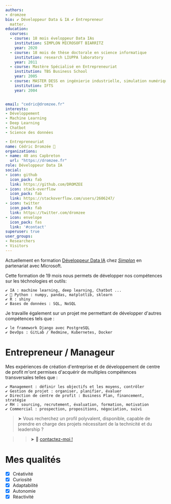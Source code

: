 ```yaml
---
authors:
- dromzee
bio: ✔ Développeur Data & IA ✔ Entrepreneur 
  matter.
education:
  courses:
  - course: 18 mois éveloppeur Data IAs
    institution: SIMPLON MICROSOFT BIARRITZ
    year: 2020
  - course: 18 mois de thèse doctorale en science informatique
    institution: research LIUPPA laboratory
    year: 2011
  - course: Mastère Spécialisé en Entrepreneuriat
    institution: TBS Business School
    year: 2005
  - course: MASTER DESS en ingénierie industrielle, simulation numérique
    institution: IFTS
    year: 2004


email: "cedric@dromzee.fr"
interests:
- Développement
- Machine Learning
- Deep Learning
- Chatbot
- Science des données

- Entrepreneuriat
name: Cédric Dromzée 🚀
organizations:
- name: 40 ans Capbreton
  url: "https://dromzee.fr"
role: Développeur Data IA
social:
- icon: github
  icon_pack: fab
  link: https://github.com/DROMZEE
- icon: stack-overflow
  icon_pack: fab
  link: https://stackoverflow.com/users/2606247/
- icon: twitter
  icon_pack: fab
  link: https://twitter.com/dromzee
- icon: envelope
  icon_pack: fas
  link: '#contact'
superuser: true
user_groups:
- Researchers
- Visitors
---
```


Actuellement en formation [Développeur Data IA](https://simplon.co/ecoleia/) chez *[Simplon](https://simplon.co/ecoleia/)* en partenariat avec Microsoft. 

Cette formation de 19 mois nous permets de développer nos compétences sur les téchnologies et outils:

    ✔ IA : machine learning, deep learning, Chatbot ...
    ✔ 🐍 Python : numpy, pandas, matplotlib, sklearn
    ✔ R : shiny
    ✔ Bases de données : SQL, NoSQL

Je travaille également sur un projet me permettant de développer d'autres compétences tels que :

    ✔ le framework Django avec PostgreSQL 
    ✔ DevOps : GitLab / Redmine, Kubernetes, Docker

# Entrepreneur / Manageur

Mes expériences de création d'entreprise et de développement de centre de profit m'ont permises d'acquérir de multiples compétences transversales telles que :

    ✔ Management : définir les objectifs et les moyens, contrôler
    ✔ Gestion de projet : organiser, planifier, évaluer
    ✔ Direction de centre de profit : Business Plan, financement, stratégie
    ✔ RH : sourcing, recrutement, évaluation, formation, motivation
    ✔ Commercial : prospection, propositions, négociation, suivi

> ➤ Vous recherchez un profil polyvalent, disponible, capable de prendre en charge des projets nécessitant de la technicité et du leadership ?

>> ➤ 🎯 [contactez-moi !](#contact)


# Mes qualités

- [x] Créativité
- [x] Curiosité
- [x] Adaptabilité
- [x] Autonomie
- [x] Réactivité
